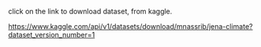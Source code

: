 click on the link to download dataset, from kaggle.

https://www.kaggle.com/api/v1/datasets/download/mnassrib/jena-climate?dataset_version_number=1
